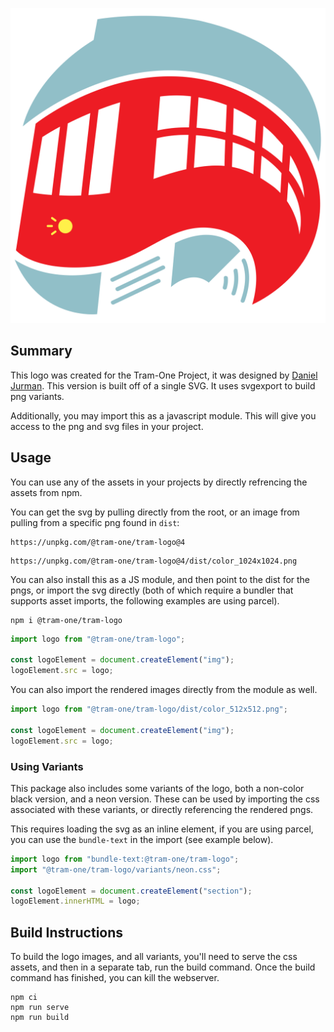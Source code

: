 <p align="center">
  <img src="logo.svg" width="512" />
</p>

## Summary

This logo was created for the Tram-One Project, it was designed by [Daniel Jurman](https://danieljurman.com/).
This version is built off of a single SVG. It uses svgexport to build png variants.

Additionally, you may import this as a javascript module. This will give you access to the png and svg files in your project.

## Usage

You can use any of the assets in your projects by directly refrencing the assets from npm.

You can get the svg by pulling directly from the root, or an image from pulling from a specific png found in `dist`:

```
https://unpkg.com/@tram-one/tram-logo@4
```

```
https://unpkg.com/@tram-one/tram-logo@4/dist/color_1024x1024.png
```

You can also install this as a JS module, and then point to the dist for the pngs, or import the svg directly (both of which require a bundler that supports asset imports, the following examples are using parcel).

```
npm i @tram-one/tram-logo
```

```js
import logo from "@tram-one/tram-logo";

const logoElement = document.createElement("img");
logoElement.src = logo;
```

You can also import the rendered images directly from the module as well.

```js
import logo from "@tram-one/tram-logo/dist/color_512x512.png";

const logoElement = document.createElement("img");
logoElement.src = logo;
```

### Using Variants

This package also includes some variants of the logo, both a non-color black version, and a neon version. These can be used by importing the css associated with these variants, or directly referencing the rendered pngs.

This requires loading the svg as an inline element, if you are using parcel, you can use the `bundle-text` in the import (see example below).

```js
import logo from "bundle-text:@tram-one/tram-logo";
import "@tram-one/tram-logo/variants/neon.css";

const logoElement = document.createElement("section");
logoElement.innerHTML = logo;
```

## Build Instructions

To build the logo images, and all variants, you'll need to serve the css assets, and then in a separate tab, run the build command. Once the build command has finished, you can kill the webserver.

```
npm ci
npm run serve
npm run build
```

